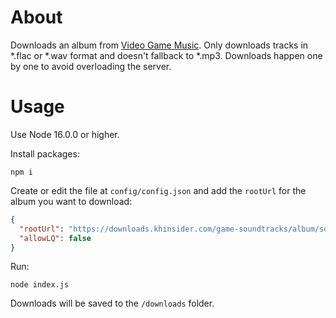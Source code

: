 # About

Downloads an album from [Video Game Music](https://downloads.khinsider.com). Only downloads tracks in *.flac or *.wav format and doesn't fallback to *.mp3. Downloads happen one by one to avoid overloading the server.

# Usage

Use Node 16.0.0 or higher.

Install packages:

```
npm i
```

Create or edit the file at `config/config.json` and add the `rootUrl` for the album you want to download:

```json
{
  "rootUrl": "https://downloads.khinsider.com/game-soundtracks/album/some-album",
  "allowLQ": false
}
```

Run:

```
node index.js
```

Downloads will be saved to the `/downloads` folder.
